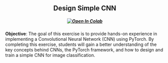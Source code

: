 
<h2 align="center"> Design Simple CNN </h2>

<h5 align="center">

  [![Open In Colab](https://colab.research.google.com/assets/colab-badge.svg)](https://colab.research.google.com/github/QuangTruong-Nguyen/MiniProject_Design_Simple_CNN/blob/main/PRML01_Design_Simple_CNN.ipynb)


</h5>

**Objective**: The goal of this exercise is to provide hands-on experience in implementing a 
Convolutional Neural Network (CNN) using PyTorch. By completing this exercise, students will 
gain a better understanding of the key concepts behind CNNs, the PyTorch framework, and 
how to design and train a simple CNN for image classification.
